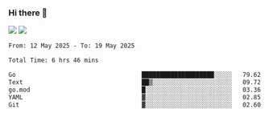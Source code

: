 ### Hi there 👋️

![](https://komarev.com/ghpvc/?username=Loner1024)
![](https://hit.yhype.me/github/profile?account_id=20189164)

<!--START_SECTION:waka-->

```txt
From: 12 May 2025 - To: 19 May 2025

Total Time: 6 hrs 46 mins

Go                                   ████████████████████░░░░░   79.62 %
Text                                 ██▒░░░░░░░░░░░░░░░░░░░░░░   09.72 %
go.mod                               █░░░░░░░░░░░░░░░░░░░░░░░░   03.36 %
YAML                                 ▓░░░░░░░░░░░░░░░░░░░░░░░░   02.85 %
Git                                  ▓░░░░░░░░░░░░░░░░░░░░░░░░   02.60 %
```

<!--END_SECTION:waka-->



